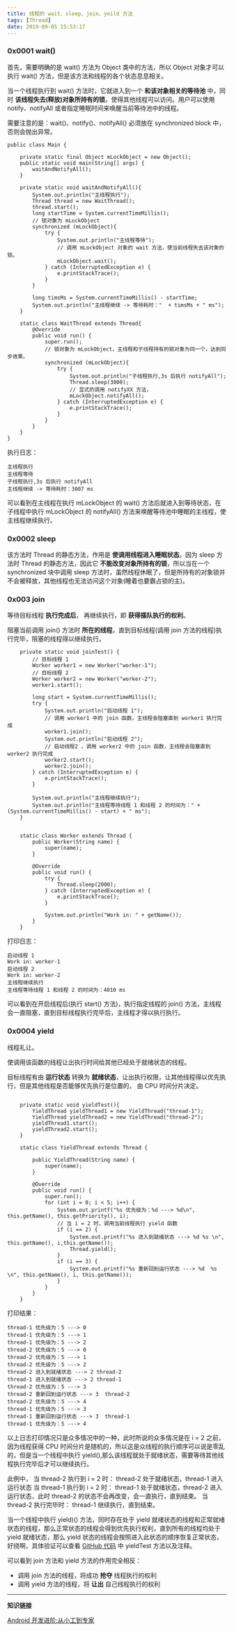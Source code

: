 ```yaml
---
title: 线程的 wait、sleep、join、yeild 方法
tags: [Thread]
date: 2019-09-05 15:53:17
---
```


### 0x0001 wait()

首先，需要明确的是 wait() 方法为 Object 类中的方法，所以 Object 对象才可以执行 wait() 方法，但是该方法和线程的各个状态息息相关。

当一个线程执行到 wait() 方法时，它就进入到一个 **和该对象相关的等待池** 中，同时 **该线程失去(释放)对象所持有的锁**，使得其他线程可以访问。用户可以使用 notify、notifyAll 或者指定睡眠时间来唤醒当前等待池中的线程。

需要注意的是：wait()、notify()、notifyAll() 必须放在 synchronized block 中，否则会抛出异常。

<!-- more -->

```
public class Main {
    
    private static final Object mLockObject = new Object();
    public static void main(String[] args) {
        waitAndNotifyAll();
    }

    private static void waitAndNotifyAll(){
        System.out.println("主线程执行");
        Thread thread = new WaitThread();
        thread.start();
        long startTime = System.currentTimeMillis();
        // 锁对象为 mLockObject
        synchronized (mLockObject){
            try {
                System.out.println("主线程等待");
                // 调用 mLockObject 对象的 wait 方法，使当前线程失去该对象的锁。
                mLockObject.wait();
            } catch (InterruptedException e) {
                e.printStackTrace();
            }
        }

        long timsMs = System.currentTimeMillis() - startTime;
        System.out.println("主线程继续 -> 等待耗时："  + timsMs + " ms");
    }

    static class WaitThread extends Thread{
        @Override
        public void run() {
            super.run();
            // 锁对象为 mLockObject，主线程和子线程持有的锁对象为同一个，达到同步效果。
            synchronized (mLockObject){
                try {
                    System.out.println("子线程执行,3s 后执行 notifyAll");
                    Thread.sleep(3000);
                    // 显式的调用 notifyXX 方法，
                    mLockObject.notifyAll();
                } catch (InterruptedException e) {
                    e.printStackTrace();
                }
            }
        }
    }
}
```
执行日志：

```
主线程执行
主线程等待
子线程执行,3s 后执行 notifyAll
主线程继续 -> 等待耗时：3007 ms
```

可以看到在主线程在执行 mLockObject 的 wait() 方法后就进入到等待状态，在子线程中执行 mLockObject 的 notifyAll() 方法来唤醒等待池中睡眠的主线程，使主线程继续执行。


### 0x0002 sleep


该方法时 Thread 的静态方法，作用是 **使调用线程进入睡眠状态**。因为 sleep 方法时 Thread 的静态方法，因此它 **不能改变对象所持有的锁**，所以当在一个 synchronized 块中调用 sleep 方法时，虽然线程休眠了，但是所持有的对象锁并不会被释放，其他线程也无法访问这个对象(睡着也要霸占锁的主)。



### 0x003 join

等待目标线程 **执行完成后**， 再继续执行，即 **获得插队执行的权利**。

阻塞当前调用 join() 方法时 **所在的线程**，直到目标线程(调用 join 方法的线程)执行完毕，阻塞的线程得以继续执行。


```
    private static void joinTest() {
        // 目标线程 1
        Worker worker1 = new Worker("worker-1");
        // 目标线程 2
        Worker worker2 = new Worker("worker-2");
        worker1.start();

        long start = System.currentTimeMillis();
        try {
            System.out.println("启动线程 1");
            // 调用 worker1 中的 join 函数，主线程会阻塞直到 worker1 执行完成
            worker1.join();
            System.out.println("启动线程 2");
            // 启动线程2 ，调用 worker2 中的 join 函数，主线程会阻塞直到 worker2 执行完成
            worker2.start();
            worker2.join();
        } catch (InterruptedException e) {
            e.printStackTrace();
        }

        System.out.println("主线程继续执行");
        System.out.println("主线程等待线程 1 和线程 2 的时间为：" + (System.currentTimeMillis() - start) + " ms");
    }


    static class Worker extends Thread {
        public Worker(String name) {
            super(name);
        }

        @Override
        public void run() {
            try {
                Thread.sleep(2000);
            } catch (InterruptedException e) {
                e.printStackTrace();
            }

            System.out.println("Work in: " + getName());
        }
    }

```

打印日志：

```
启动线程 1
Work in: worker-1
启动线程 2
Work in: worker-2
主线程继续执行
主线程等待线程 1 和线程 2 的时间为：4010 ms
```

可以看到在开启线程后(执行 start() 方法)，执行指定线程的 join() 方法，主线程会一直阻塞，直到目标线程执行完毕后，主线程才得以执行执行。

### 0x0004 yield


线程礼让。

使调用该函数的线程让出执行时间给其他已经处于就绪状态的线程。

目标线程有由 **运行状态** 转换为 **就绪状态**，让出执行权限，让其他线程得以优先执行，但是其他线程是否能够优先执行是位置的， 由 CPU 时间分片决定。


```

    private static void yieldTest(){
        YieldThread yieldThread1 = new YieldThread("thread-1");
        YieldThread yieldThread2 = new YieldThread("thread-2");
        yieldThread1.start();
        yieldThread2.start();
    }

    static class YieldThread extends Thread {
        
        public YieldThread(String name) {
            super(name);
        }

        @Override
        public void run() {
            super.run();
            for (int i = 0; i < 5; i++) {
                System.out.printf("%s 优先级为：%d ---> %d\n", this.getName(), this.getPriority(), i);
                // 当 i = 2 时，调用当前线程执行 yield 函数
                if (i == 2) {
                    System.out.printf("%s 进入到就绪状态 ---> %d %s \n", this.getName(), i,this.getName());
                    Thread.yield();
                }
                if (i == 3) {
                    System.out.printf("%s 重新回到运行状态 ---> %d  %s \n", this.getName(), i, this.getName());
                }
            }
        }
    }

```

打印结果：

```
thread-1 优先级为：5 ---> 0
thread-1 优先级为：5 ---> 1
thread-1 优先级为：5 ---> 2
thread-2 优先级为：5 ---> 0
thread-2 优先级为：5 ---> 1
thread-2 优先级为：5 ---> 2
thread-2 进入到就绪状态 ---> 2 thread-2 
thread-1 进入到就绪状态 ---> 2 thread-1 
thread-2 优先级为：5 ---> 3
thread-2 重新回到运行状态 ---> 3  thread-2 
thread-2 优先级为：5 ---> 4
thread-1 优先级为：5 ---> 3
thread-1 重新回到运行状态 ---> 3  thread-1 
thread-1 优先级为：5 ---> 4
```

以上日志打印情况只是众多情况中的一种，此时所说的众多情况是在 i = 2 之前，因为线程获得 CPU 时间分片是随机的，所以这是众线程的执行顺序可以说是零乱的，但是当一个线程中执行 yield(),那么该线程就处于就绪状态，需要等待其他线程执行完毕后才可以继续执行。

此例中，
当 thread-2 执行到 i = 2 时：
    thread-2 处于就绪状态，thread-1 进入运行状态
当 thread-1 执行到 i = 2 时：
    thread-1 处于就绪状态，thread-2 进入运行状态，此时 thread-2 的状态不会再改变，会一直执行，直到结束。
当 thread-2 执行完毕时：
    thread-1 继续执行，直到结束。

当一个线程中执行 yield)() 方法，同时存在处于 yield  就绪状态的线程和正常就绪状态的线程，那么正常状态的线程会得到优先执行权利，直到所有的线程均处于 yield 就绪状态，那么 yield 状态的线程会按照进入此状态的顺序恢复正常状态，好绕啊，具体验证可以查看 [GitHub 代码](https://github.com/leeGYPlus/JavaCode/blob/master/src/thread/methods/Main.java) 中 yieldTest 方法以及注释。


可以看到 join 方法和 yield 方法的作用完全相反：

* 调用 join 方法的线程，将成功 **抢夺** 线程执行的权利
* 调用 yield 方法的线程，将 **让出** 自己线程执行的权利

---- 

**知识链接**

[Android 开发进阶:从小工到专家](https://book.douban.com/subject/26744163/)